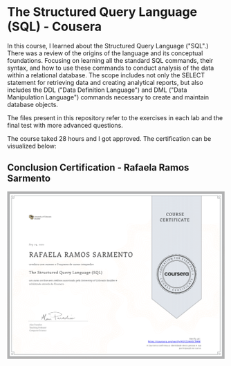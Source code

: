 # **The Structured Query Language (SQL) - Cousera**

In this course, I learned about the Structured Query Language ("SQL".)   There was a review of the origins of the language and its conceptual foundations.  Focusing on learning all the standard SQL commands, their syntax, and how to use these commands to conduct analysis of the data within a relational database.  The scope includes not only the SELECT statement for retrieving data and creating analytical reports, but also includes the DDL ("Data Definition Language") and DML ("Data Manipulation Language") commands necessary to create and maintain database objects.

The files present in this repository refer to the exercises in each lab and the final test with more advanced questions. 

The course taked 28 hours and I got approved. The certification can be visualized below:

## Conclusion Certification - Rafaela Ramos Sarmento

![Conclusion Certification](https://github.com/ramosrafaela/SQL-The_Structured_Query_Language_Coursera/blob/main/Coursera_HSYZU4A5C9HM-1.png?raw=true)
